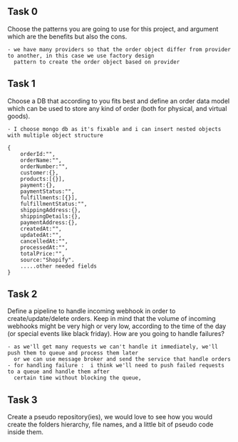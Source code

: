 ## Task 0
Choose the patterns you are going to use for this project, and argument which are the benefits but also the cons.

    - we have many providers so that the order object differ from provider to another, in this case we use factory design
      pattern to create the order object based on provider


## Task 1
Choose a DB that according to you fits best and define an order data model which can be used to store any kind of order (both for physical, and virtual goods).

    - I choose mongo db as it's fixable and i can insert nested objects with multiple object structure

    {
        orderId:"",
        orderName:"",
        orderNumber:"",
        customer:{},
        products:[{}],
        payment:{},
        paymentStatus:"",
        fulfillments:[{}],
        fulfillmentStatus:"",
        shippingAddress:{},
        shippingDetails:{},
        paymentAddress:{},
        createdAt:"",
        updatedAt:"",
        cancelledAt:"",
        processedAt:"",
        totalPrice:"",
        source:"Shopify".
        .....other needed fields
    }

## Task 2
Define a pipeline to handle incoming webhook in order to create/update/delete orders. 
Keep in mind that the volume of incoming webhooks might be very high or very low, according to the time of the day (or special events like black friday).
How are you going to handle failures? 

    - as we'll get many requests we can't handle it immediately, we'll push them to queue and process them later
      or we can use message broker and send the service that handle orders
    - for handling failure :  i think we'll need to push failed requests to a queue and handle them after 
      certain time without blocking the queue,


## Task 3
Create a pseudo repository(ies), we would love to see how you would create the folders hierarchy, file names, and a little bit of pseudo code inside them. 
